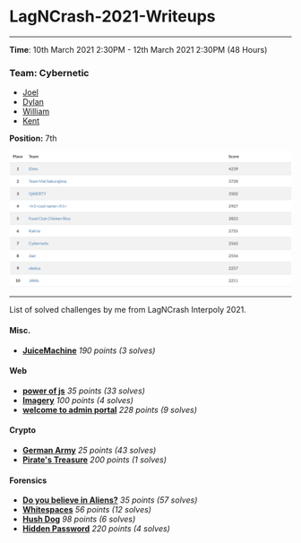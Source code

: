 # LagNCrash-2021-Writeups

---

**Time**: 10th March 2021 2:30PM - 12th March 2021 2:30PM (48 Hours)

### Team: Cybernetic
* [Joel](https://github.com/j041)
* [Dylan](https://github.com/Dylan-Liew)
* [William](https://github.com/willy00)
* [Kent](https://github.com/kentlow2002)

**Position:** 7th

![](./assets/final_score.png)

---

List of solved challenges by me from LagNCrash Interpoly 2021.

#### Misc.
- **[JuiceMachine](./writeup/misc/README.md)** _190 points (3 solves)_

#### Web
- **[power of js](./writeup/web/README.md)** _35 points (33 solves)_
- **[Imagery](./writeup/web/README.md)** _100 points (4 solves)_
- **[welcome to admin portal](./writeup/web/README.md)** _228 points (9 solves)_

#### Crypto
- **[German Army](./writeup/crypto/README.md)** _25 points (43 solves)_
- **[Pirate's Treasure](./writeup/crypto/README.md)** _200 points (1 solves)_

#### Forensics
- **[Do you believe in Aliens?](./writeup/forensics/README.md)** _35 points (57 solves)_
- **[Whitespaces](./writeup/forensics/README.md)** _56 points (12 solves)_
- **[Hush Dog](./writeup/forensics/README.md#Hush-Dog)** _98 points (6 solves)_
- **[Hidden Password](./writeup/forensics/README.md)** _220 points (4 solves)_


